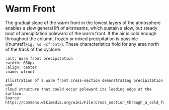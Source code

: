 # Warm Front

The gradual slope of the warm front in the lowest layers of the
atmosphere enables a slow general lift of airstreams, which sustain a
slow, but steady bout of precipitation poleward of the warm front. If
the air is cold enough throughout the column, frozen or mixed
precipitation is possible ({numref}`Fig. %s <cfront>`).
These characteristics hold for any area north
of the track of the cyclone.

```{figure} ../../images/warm_front_xsect.jpg
:alt: Warm front precipitation
:width: 650px
:align: center
:name: wfront

Illustration of a warm front cross-section demonstrating precipitation and
cloud structure that could occur poleward its leading edge at the surface.
Source: https://commons.wikimedia.org/wiki/File:Cross_section_through_a_cold_front_and_warm_front.jpg
```